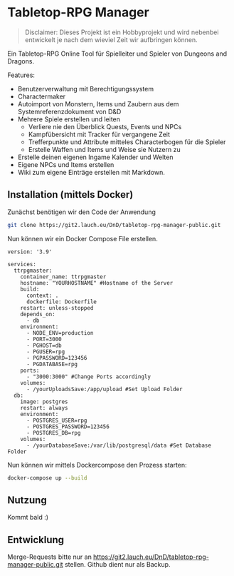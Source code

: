 # Tabletop-RPG Manager

> Disclaimer: Dieses Projekt ist ein Hobbyprojekt und wird nebenbei entwickelt je nach dem wieviel Zeit wir aufbringen können.

Ein Tabletop-RPG Online Tool für Spielleiter und Spieler von Dungeons and Dragons.

Features:

- Benutzerverwaltung mit Berechtigungssystem
- Charactermaker
- Autoimport von Monstern, Items und Zaubern aus dem Systemreferenzdokument von D&D
- Mehrere Spiele erstellen und leiten
  - Verliere nie den Überblick Quests, Events und NPCs
  - Kampfübersicht mit Tracker für vergangene Zeit
  - Trefferpunkte und Attribute mitteles Characterbogen für die Spieler
  - Erstelle Waffen und Items und Weise sie Nutzern zu
- Erstelle deinen eigenen Ingame Kalender und Welten
- Eigene NPCs und Items erstellen
- Wiki zum eigene Einträge erstellen mit Markdown.

## Installation (mittels Docker)

Zunächst benötigen wir den Code der Anwendung

```bash
git clone https://git2.lauch.eu/DnD/tabletop-rpg-manager-public.git
```

Nun können wir ein Docker Compose File erstellen.

```dockercompose
version: '3.9'

services:
  ttrpgmaster:
    container_name: ttrpgmaster
    hostname: "YOURHOSTNAME" #Hostname of the Server
    build:
      context: .
      dockerfile: Dockerfile
    restart: unless-stopped
    depends_on:
      - db
    environment:
      - NODE_ENV=production
      - PORT=3000
      - PGHOST=db
      - PGUSER=rpg
      - PGPASSWORD=123456
      - PGDATABASE=rpg
    ports:
      - "3000:3000" #Change Ports accordingly
    volumes:
      - /yourUploadsSave:/app/upload #Set Upload Folder
  db:
    image: postgres
    restart: always
    environment:
      - POSTGRES_USER=rpg
      - POSTGRES_PASSWORD=123456
      - POSTGRES_DB=rpg
    volumes:
      - /yourDatabaseSave:/var/lib/postgresql/data #Set Database Folder
```

Nun können wir mittels Dockercompose den Prozess starten:

```bash
docker-compose up --build
```

## Nutzung

Kommt bald :)

## Entwicklung

Merge-Requests bitte nur an https://git2.lauch.eu/DnD/tabletop-rpg-manager-public.git stellen. Github dient nur als Backup.
